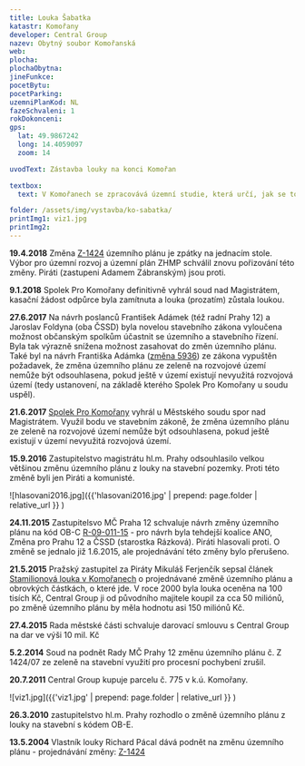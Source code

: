 ```yaml
---
title: Louka Šabatka
katastr: Komořany
developer: Central Group
nazev: Obytný soubor Komořanská
web:
plocha:
plochaObytna:
jineFunkce:
pocetBytu:
pocetParking:
uzemniPlanKod: NL
fazeSchvaleni: 1
rokDokonceni:
gps:
  lat: 49.9867242
  long: 14.4059097
  zoom: 14

uvodText: Zástavba louky na konci Komořan

textbox:
  text: V Komořanech se zpracovává územní studie, která určí, jak se toto území bude využívat. Nesouhlasíme se změnami do té doby, než bude tato studie dokončena.

folder: /assets/img/vystavba/ko-sabatka/
printImg1: viz1.jpg
printImg2:
---
```


**19.4.2018** Změna [Z-1424](https://app.iprpraha.cz/napp/zmeny/?id=995&action=view&presenter=Articlezmenyupravy) územního plánu je zpátky na jednacím stole. Výbor pro územní rozvoj a územní plán ZHMP schválil znovu pořizování této změny. Piráti (zastupeni Adamem Zábranským) jsou proti.

**9.1.2018** Spolek Pro Komořany definitivně vyhrál soud nad Magistrátem, kasační žádost odpůrce byla zamítnuta a louka (prozatím) zůstala loukou.

**27.6.2017** Na návrh poslanců František Adámek (též radní Prahy 12) a Jaroslav Foldyna (oba ČSSD) byla novelou stavebního zákona vyloučena možnost občanským spolkům účastnit se územního a stavebního řízení. Byla tak výrazně snížena možnost zasahovat do změn územního plánu. Také byl na návrh Františka Adámka ([změna 5936](http://www.psp.cz/sqw/historie.sqw?T=927&O=7)) ze zákona vypuštěn požadavek, že změna územního plánu ze zeleně na rozvojové území nemůže být odsouhlasena, pokud ještě v území existují nevyužitá rozvojová území (tedy ustanovení, na základě kterého Spolek Pro Komořany u soudu uspěl).

**21.6.2017** [Spolek Pro Komořany](http://www.spolekprokomorany.cz) vyhrál u Městského soudu spor nad Magistrátem. Využil bodu ve stavebním zákoně, že změna územního plánu ze zeleně na rozvojové území nemůže být odsouhlasena, pokud ještě existují v území nevyužitá rozvojová území.

**15.9.2016** Zastupitelstvo magistrátu hl.m. Prahy odsouhlasilo velkou většinou změnu územního plánu z louky na stavební pozemky. Proti této změně byli jen Piráti a komunisté.

![hlasovani2016.jpg]({{'hlasovani2016.jpg' | prepend: page.folder | relative_url }} )

**24.11.2015** Zastupitelsvo MČ Praha 12 schvaluje návrh změny územního plánu na kód OB-C [R-09-011-15](https://www.praha12.cz/assets/File.ashx?id_org=80112&id_dokumenty=44664) - pro návrh byla tehdejší koalice ANO, Změna pro Prahu 12 a ČSSD (starostka Rázková). Piráti hlasovali proti. O změně se jednalo již 1.6.2015, ale projednávání této změny bylo přerušeno.

**21.5.2015** Pražský zastupitel za Piráty Mikuláš Ferjenčík sepsal článek [Stamilionová louka v Komořanech](https://praha.pirati.cz/milionova-louka.html) o projednávané změně územního plánu a obrovkých částkách, o které jde. V roce 2000 byla louka oceněna na 100 tisích Kč, Central Group ji od původního majitele koupil za cca 50 miliónů, po změně územního plánu by měla hodnotu asi 150 miliónů Kč.

**27.4.2015** Rada městské části schvaluje darovací smlouvu s Central Group na dar ve výši 10 mil. Kč

**5.2.2014** Soud na podnět Rady MČ Prahy 12 změnu územního plánu č. Z 1424/07 ze zeleně na stavební využití pro procesní pochybení zrušil.

**20.7.2011** Central Group kupuje parcelu č. 775 v k.ú. Komořany.

![viz1.jpg]({{'viz1.jpg' | prepend: page.folder | relative_url }} )

**26.3.2010** zastupitelstvo hl.m. Prahy rozhodlo o změně územního plánu z louky na stavební s kódem OB-E.

**13.5.2004** Vlastník louky Richard Pácal dává podnět na změnu územního plánu - projednávání změny: [Z-1424](https://app.iprpraha.cz/napp/zmeny/?id=995&action=view&presenter=Articlezmenyupravy)
